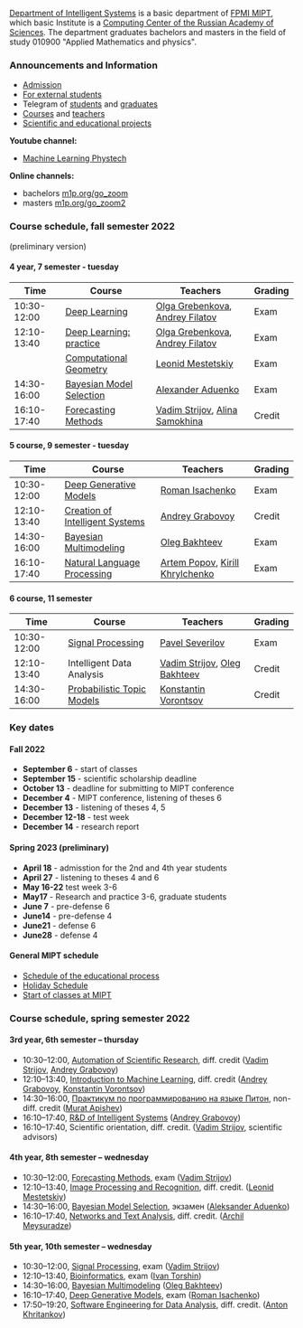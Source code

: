 [Department of Intelligent Systems](/ru/about/) is a basic department of [FPMI MIPT](https://fpmi.mipt.ru/master/), which basic Institute is a [Computing Center of the Russian Academy of Sciences](https://www.frccsc.ru/).  The department graduates bachelors and masters in the field of study 010900 "Applied Mathematics and physics".

### Announcements and Information
- [Admission](/admission/)
- [For external students](/admission/)
- Telegram of [students](https://t.me/IS_MIPT) and [graduates](https://t.me/+BpMhAW-gWlM5OThi)
- [Courses](/course/) and [teachers](/people/)
- [Scientific and educational projects](https://m1p.org)

**Youtube channel:** 
* [Machine Learning Phystech](https://www.youtube.com/c/MachineLearningPhystech)

**Online channels:** 
* bachelors [m1p.org/go_zoom](https://m1p.org/go_zoom)
* masters [m1p.org/go_zoom2](https://m1p.org/go_zoom2)

### Course schedule, fall semester 2022
(preliminary version)

#### 4 year, 7 semester - tuesday

| Time | Course | Teachers |Grading |
|---|---|---|---|
| 10:30-12:00 | [Deep Learning](/course/deep_learning/index.html) |[Olga Grebenkova](/people/grebenkova_os/index.html), [Andrey Filatov](/people/filatov_av/index.html) | Exam | 
| 12:10-13:40 | [Deep Learning: practice](/course/deep_learning/index.html) |[Olga Grebenkova](/people/grebenkova_os/index.html), [Andrey Filatov](/people/filatov_av/index.html) | Exam | 
|  | [Computational Geometry](/course/computational_geometry/index.html) | [Leonid Mestetskiy](/people/mestetskiy_lm/index.html) | Exam |
| 14:30-16:00 | [Bayesian Model Selection](/course/bayesian_model_selection/index.html) | [Alexander Aduenko](/people/aduenko_aa/index.html) | Exam |
| 16:10-17:40 | [Forecasting Methods](/course/forecasting_methods/index.html) | [Vadim Strijov](/people/strijov_vv/index.html), [Alina Samokhina](/people/samokhina_am/index.html) | Credit | 

#### 5 course, 9 semester - tuesday

| Time | Course  | Teachers  | Grading  |
|---|---|---|---|
| 10:30-12:00 | [Deep Generative Models](/course/deep_generative_models/index.html) | [Roman Isachenko](/people/isachenko_rv/index.html) | Exam |
| 12:10-13:40 | [Creation of Intelligent Systems](/course/rnd_in_ai/index.html) | [Andrey Grabovoy](/people/grabovoy_av/index.html) | Credit |
| 14:30-16:00 | [Bayesian Multimodeling](/course/bayesian_multimodeling/index.html) | [Oleg Bakhteev](/ru/people/bakhteev_oy/index.html) | Exam |
| 16:10-17:40 | [Natural Language Processing](/course/natural_language_processing/index.html) | [Artem Popov](/ru/people/popov_as/index.html), [Kirill Khrylchenko](/people/khrilchenko_ky/index.html) | Exam |

#### 6 course, 11 semester

| Time | Course  | Teachers  | Grading  |
|---|---|---|---|
| 10:30-12:00 | [Signal Processing](/course/signal_processing/index.html) |  [Pavel Severilov](/people/severilov_pa/index.html) | Exam |
| 12:10-13:40  | Intelligent Data Analysis | [Vadim Strijov](/people/strijov_vv/index.html), [Oleg Bakhteev](/ru/people/bakhteev_oy/index.html) | Credit |
| 14:30-16:00 | [Probabilistic Topic Models](/course/probabilistic_topic_models/index.html) | [Konstantin Vorontsov](/people/vorontsov_kv/index.html) | Credit |

### Key dates

#### Fall 2022

- **September 6** - start of classes
- **September 15** - scientific scholarship deadline
- **October 13** - deadline for submitting to MIPT conference
- **December 4** - MIPT conference, listening of theses 6
- **December 13** - listening of theses 4, 5
- **December 12-18** - test week
- **December 14** - research report

#### Spring 2023 (preliminary)

- **April 18** - admisstion for the 2nd and 4th year students 
- **April 27** - listening to theses 4 and 6
- **May 16-22** test week 3-6
- **May17** - Research and practice 3-6, graduate students
- **June 7** - pre-defense 6
- **June14** - pre-defense 4
- **June21** - defense 6
- **June28** - defense 4

#### General MIPT schedule
* [Schedule of the educational process](https://mipt.ru/about/departments/uchebniy/schedule/study/)
* [Holiday Schedule](https://mipt.ru/about/departments/uchebniy/schedule/study/)
* [Start of classes at MIPT](https://mipt.ru/about/departments/uchebniy/schedule/study/)

### Course schedule, spring semester 2022

#### 3rd year, 6th semester – thursday
* 10:30–12:00,	[Automation of Scientific Research](/course/automation_scientific_research/index.html), diff. credit ([Vadim Strijov](/people/strijov_vv/index.html), [Andrey Grabovoy](/people/grabovoy_av/index.html))
* 12:10–13:40,	[Introduction to Machine Learning](/course/introduction_machine_learning/index.html), diff. credit ([Andrey Grabovoy](/people/grabovoy_av/index.html), [Konstantin Vorontsov](/people/vorontsov_kv/index.html))
* 14:30–16:00,	[Практикум по программированию на языке Питон](https://github.com/MelLain/mipt-python), non-diff. credit ([Murat Apishev](people/apishev_ma/index.html))
* 16:10–17:40,	[R&D of Intelligent Systems](/ru/course/rnd_in_ai/index.html) ([Andrey Grabovoy](/people/grabovoy_av/index.html))
* 16:10–17:40,	Scientific orientation, diff. credit. ([Vadim Strijov](/people/strijov_vv/index.html), scientific advisors)

#### 4th year, 8th semester – wednesday

* 10:30–12:00,	[Forecasting Methods](/course/forecasting_methods/index.html), exam ([Vadim Strijov](/people/strijov_vv/index.html))
* 12:10–13:40,	[Image Processing and Recognition](/course/image_processing_recognition/index.html), diff. credit. ([Leonid Mestetskiy](/people/mestetskiy_lm/index.html))
* 14:30–16:00,	[Bayesian Model Selection](/course/bayesian_model_selection/index.html), экзамен ([Aleksander Aduenko](/people/aduenko_aa/index.html))
* 16:10–17:40, [Networks and Text Analysis](/course/networks_text_analysis/index.html), diff. credit. ([Archil Meysuradze](/people/meysuradze_ai/index.html))

#### 5th year, 10th semester – wednesday

* 10:30–12:00, [Signal Processing](/course/signal_processing/index.html), exam ([Vadim Strijov](/people/strijov_vv/index.html))
* 12:10–13:40,	[Bioinformatics](/course/bioinformatics/index.html), exam ([Ivan Torshin](/people/torshin_iy/index.html))
* 14:30–16:00, [Bayesian Multimodeling](/course/bayesian_multimodeling/index.html) ([Oleg Bakhteev](/people/bakhteev_oy/index.html))
* 16:10–17:40,	[Deep Generative Models](/course/deep_generative_models/index.html), exam ([Roman Isachenko](/people/isachenko_rv/index.html))
* 17:50–19:20, [Software Engineering for Data Analysis](/course/software_engineering_data_analysis/index.html), diff. credit. ([Anton Khritankov](/people/khritankov_as/index.html)) 
